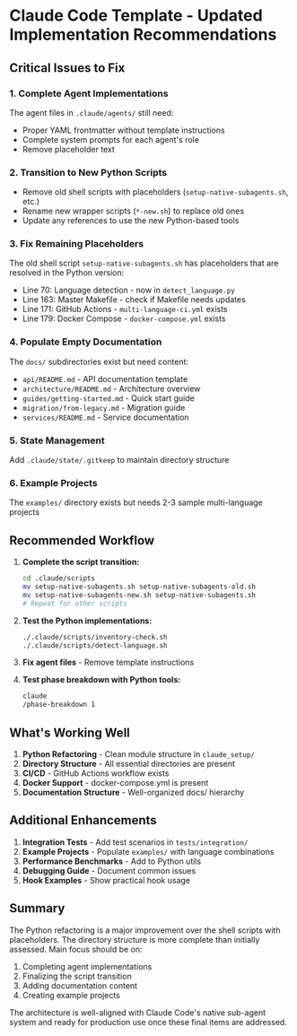# Claude Code Template - Updated Implementation Recommendations

## Critical Issues to Fix

### 1. Complete Agent Implementations
The agent files in `.claude/agents/` still need:
- Proper YAML frontmatter without template instructions
- Complete system prompts for each agent's role
- Remove placeholder text

### 2. Transition to New Python Scripts
- Remove old shell scripts with placeholders (`setup-native-subagents.sh`, etc.)
- Rename new wrapper scripts (`*-new.sh`) to replace old ones
- Update any references to use the new Python-based tools

### 3. Fix Remaining Placeholders
The old shell script `setup-native-subagents.sh` has placeholders that are resolved in the Python version:
- Line 70: Language detection - now in `detect_language.py`
- Line 163: Master Makefile - check if Makefile needs updates
- Line 171: GitHub Actions - `multi-language-ci.yml` exists
- Line 179: Docker Compose - `docker-compose.yml` exists

### 4. Populate Empty Documentation
The `docs/` subdirectories exist but need content:
- `api/README.md` - API documentation template
- `architecture/README.md` - Architecture overview  
- `guides/getting-started.md` - Quick start guide
- `migration/from-legacy.md` - Migration guide
- `services/README.md` - Service documentation

### 5. State Management
Add `.claude/state/.gitkeep` to maintain directory structure

### 6. Example Projects
The `examples/` directory exists but needs 2-3 sample multi-language projects

## Recommended Workflow

1. **Complete the script transition:**
   ```bash
   cd .claude/scripts
   mv setup-native-subagents.sh setup-native-subagents-old.sh
   mv setup-native-subagents-new.sh setup-native-subagents.sh
   # Repeat for other scripts
   ```

2. **Test the Python implementations:**
   ```bash
   ./.claude/scripts/inventory-check.sh
   ./.claude/scripts/detect-language.sh
   ```

3. **Fix agent files** - Remove template instructions

4. **Test phase breakdown with Python tools:**
   ```bash
   claude
   /phase-breakdown 1
   ```

## What's Working Well

1. **Python Refactoring** - Clean module structure in `claude_setup/`
2. **Directory Structure** - All essential directories are present
3. **CI/CD** - GitHub Actions workflow exists
4. **Docker Support** - docker-compose.yml is present
5. **Documentation Structure** - Well-organized docs/ hierarchy

## Additional Enhancements

1. **Integration Tests** - Add test scenarios in `tests/integration/`
2. **Example Projects** - Populate `examples/` with language combinations
3. **Performance Benchmarks** - Add to Python utils
4. **Debugging Guide** - Document common issues
5. **Hook Examples** - Show practical hook usage

## Summary

The Python refactoring is a major improvement over the shell scripts with placeholders. The directory structure is more complete than initially assessed. Main focus should be on:
1. Completing agent implementations
2. Finalizing the script transition
3. Adding documentation content
4. Creating example projects

The architecture is well-aligned with Claude Code's native sub-agent system and ready for production use once these final items are addressed.